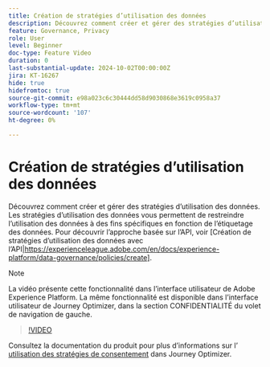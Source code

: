 ```yaml
---
title: Création de stratégies d’utilisation des données
description: Découvrez comment créer et gérer des stratégies d’utilisation des données.
feature: Governance, Privacy
role: User
level: Beginner
doc-type: Feature Video
duration: 0
last-substantial-update: 2024-10-02T00:00:00Z
jira: KT-16267
hide: true
hidefromtoc: true
source-git-commit: e98a023c6c30444dd58d9030868e3619c0958a37
workflow-type: tm+mt
source-wordcount: '107'
ht-degree: 0%

---
```



# Création de stratégies d’utilisation des données

Découvrez comment créer et gérer des stratégies d’utilisation des données. Les stratégies d’utilisation des données vous permettent de restreindre l’utilisation des données à des fins spécifiques en fonction de l’étiquetage des données. Pour découvrir l’approche basée sur l’API, voir [Création de stratégies d’utilisation des données avec l’API|https://experienceleague.adobe.com/en/docs/experience-platform/data-governance/policies/create].

>[!NOTE]
>
>La vidéo présente cette fonctionnalité dans l’interface utilisateur de Adobe Experience Platform. La même fonctionnalité est disponible dans l’interface utilisateur de Journey Optimizer, dans la section CONFIDENTIALITÉ du volet de navigation de gauche.

>[!VIDEO](https://video.tv.adobe.com/v/32977/?learn=on)

Consultez la documentation du produit pour plus d’informations sur l’ [utilisation des stratégies de consentement](https://experienceleague.adobe.com/en/docs/journey-optimizer/using/privacy/consent/consent-restricted) dans Journey Optimizer.
